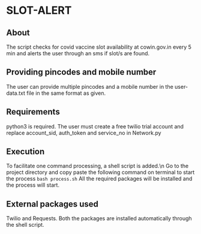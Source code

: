 # SLOT-ALERT

## About
The script checks for covid vaccine slot availability at cowin.gov.in every 5 min and alerts the user through an sms if slot/s are found.

## Providing pincodes and mobile number
The user can provide multiple pincodes and a mobile number in the user-data.txt file in the same format as given.

## Requirements
python3 is required. The user must create a free twilio trial account and replace account_sid, auth_token and service_no in Network.py

## Execution
To facilitate one command processing, a shell script is added.\n
Go to the project directory and copy paste the following command on terminal to start the process
`bash process.sh`
All the required packages will be installed and the process will start.

## External packages used
Twilio and Requests.
Both the packages are installed automatically through the shell script.

